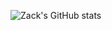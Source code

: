 ![Zack's GitHub stats](https://github-readme-stats.vercel.app/api?username=king101-bit&show_icons=true&theme=radical)
